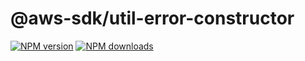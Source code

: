 # @aws-sdk/util-error-constructor

[![NPM version](https://img.shields.io/npm/v/@aws-sdk/util-error-constructor/preview.svg)](https://www.npmjs.com/package/@aws-sdk/util-error-constructor)
[![NPM downloads](https://img.shields.io/npm/dm/@aws-sdk/util-error-constructor.svg)](https://www.npmjs.com/package/@aws-sdk/util-error-constructor)
